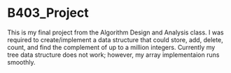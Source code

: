 # B403_Project
This is my final project from the Algorithm Design and Analysis class. I was required to create/implement a data structure that could store, add, delete, count, and find the complement of up to a million integers. Currently my tree data structure does not work; however, my array implementaion runs smoothly.
